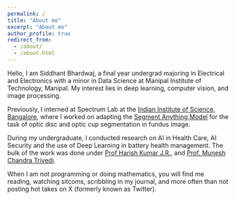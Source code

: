 ```yaml
---
permalink: /
title: "About me"
excerpt: "About me"
author_profile: true
redirect_from: 
  - /about/
  - /about.html
---
```


Hello, I am Siddhant Bhardwaj, a final year undergrad majoring in Electrical and Electronics with a minor in Data Science at Manipal Institute of Technology, Manipal. My interest lies in deep learning, computer vision, and image processing.

Previously, I interned at Spectrum Lab at the [Indian Institute of Science, Bangalore](https://eecs.iisc.ac.in/), where I worked on adapting the [Segment Anything Model](https://segment-anything.com/)  for the task of optic disc and optic cup segmentation in fundus image. 

During my undergraduate, I conducted research on AI in Health Care, AI Security and the use of Deep Learning in battery health management. The bulk of the work was done under [Prof Harish Kumar J.R.](https://harish-jr.github.io/portfolio/index.html), and [Prof. Munesh Chandra Trivedi](https://nita.irins.org/profile/240539).

When I am not programming or doing mathematics, you will find me reading, watching sitcoms, scribbling in my journal, and more often than not posting hot takes on X (formerly known as Twitter).



